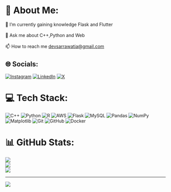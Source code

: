 # 💫 About Me:
🌱 I’m currently gaining knowledge Flask and Flutter<br><br>💬 Ask me about C++,Python and Web<br><br>📫 How to reach me devsarrawatia@gmail.com


## 🌐 Socials:
[![Instagram](https://img.shields.io/badge/Instagram-%23E4405F.svg?logo=Instagram&logoColor=white)](https://instagram.com/devsansh) [![LinkedIn](https://img.shields.io/badge/LinkedIn-%230077B5.svg?logo=linkedin&logoColor=white)](https://linkedin.com/in/adawatia) [![X](https://img.shields.io/badge/X-black.svg?logo=X&logoColor=white)](https://x.com/devsansh) 

# 💻 Tech Stack:
![C++](https://img.shields.io/badge/c++-%2300599C.svg?style=for-the-badge&logo=c%2B%2B&logoColor=white) ![Python](https://img.shields.io/badge/python-3670A0?style=for-the-badge&logo=python&logoColor=ffdd54) ![R](https://img.shields.io/badge/r-%23276DC3.svg?style=for-the-badge&logo=r&logoColor=white) ![AWS](https://img.shields.io/badge/AWS-%23FF9900.svg?style=for-the-badge&logo=amazon-aws&logoColor=white) ![Flask](https://img.shields.io/badge/flask-%23000.svg?style=for-the-badge&logo=flask&logoColor=white) ![MySQL](https://img.shields.io/badge/mysql-4479A1.svg?style=for-the-badge&logo=mysql&logoColor=white) ![Pandas](https://img.shields.io/badge/pandas-%23150458.svg?style=for-the-badge&logo=pandas&logoColor=white) ![NumPy](https://img.shields.io/badge/numpy-%23013243.svg?style=for-the-badge&logo=numpy&logoColor=white) ![Matplotlib](https://img.shields.io/badge/Matplotlib-%23ffffff.svg?style=for-the-badge&logo=Matplotlib&logoColor=black) ![Git](https://img.shields.io/badge/git-%23F05033.svg?style=for-the-badge&logo=git&logoColor=white) ![GitHub](https://img.shields.io/badge/github-%23121011.svg?style=for-the-badge&logo=github&logoColor=white) ![Docker](https://img.shields.io/badge/docker-%230db7ed.svg?style=for-the-badge&logo=docker&logoColor=white)
# 📊 GitHub Stats:
![](https://github-readme-stats.vercel.app/api?username=adawatia&theme=transparent&hide_border=false&include_all_commits=false&count_private=false)<br/>
![](https://github-readme-streak-stats.herokuapp.com/?user=adawatia&theme=transparent&hide_border=false)<br/>
![](https://github-readme-stats.vercel.app/api/top-langs/?username=adawatia&theme=transparent&hide_border=false&include_all_commits=false&count_private=false&layout=compact)

---
[![](https://visitcount.itsvg.in/api?id=adawatia&icon=0&color=12)](https://visitcount.itsvg.in)

<!-- Proudly created with GPRM ( https://gprm.itsvg.in ) -->
